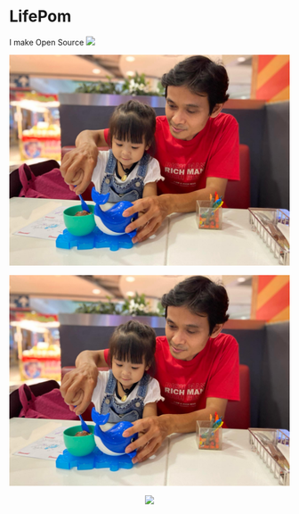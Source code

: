 # LifePom
<!--
**ksnlife/ksnlife** is a ✨ _special_ ✨ repository because its `README.md` (this file) appears on your GitHub profile.

Here are some ideas to get you started:

- 🔭 I’m currently working on ...
- 🌱 I’m currently learning ...
- 👯 I’m looking to collaborate on ...
- 🤔 I’m looking for help with ...
- 💬 Ask me about ...
- 📫 How to reach me: ...
- 😄 Pronouns: ...
- ⚡ Fun fact: ...
-->
I make Open Source
<img src=https://github.com/user-attachments/assets/280e8cd2-a788-4ede-a9a8-61a30206c33c>

![LifePom's father](https://raw.githubusercontent.com/LifePom/LifePom/main/assets/f7694add-7c1e-44ee-859a-022520bf4a26.jpg "LifePom's father")
<p align=center> 
  <img src=https://raw.githubusercontent.com/LifePom/LifePom/main/assets/f7694add-7c1e-44ee-859a-022520bf4a26.jpg>
  <!--img src=[https://github.com/SaltyAom/SaltyAom/assets/35027979/27838147-9161-419a-b58b-ee3f05bf456c](https://github.com/user-attachments/assets/280e8cd2-a788-4ede-a9a8-61a30206c33c) alt="SaltyAom's Tingyun cosplay" /-->
</p>

<p align=center>
  <a href="https://skillicons.dev">
    <img src="https://skillicons.dev/icons?i=html,css,js,jquery,php,python,flask,fastapi,nodejs,react,bootstrap,tailwind,firebase,mysql,postgresql,git,github,bitbucket,gitlab,docker,cloudflare,figma,raspberrypi" />
  </a>
</p>
